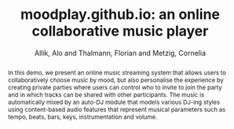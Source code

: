 ---
title: "moodplay.github.io: an online collaborative music player"
abstract: "In this demo, we present an online music streaming system that allows users to collaboratively choose music by mood, but also personalise the experience by creating private parties where users can control who to invite to join the party and in which tracks can be shared with other participants. The music is automatically mixed by an auto-DJ module that models various DJ-ing styles using content-based audio features that represent musical parameters such as tempo, beats, bars, keys, instrumentation and volume."
address: "Trondheim"
booktitle: "Proceedings of the International Web Audio Conference 2019"
editor: ""
month: "December"
publisher: "NTNU"
series: "WAC'19"
pages: ""
ID: "23"
author: "Allik, Alo and Thalmann, Florian and Metzig, Cornelia"
webAuthor: "Alo Allik, Florian Thalmann, Cornelia Metzig"
track: "Demo"
year: "2019"
tags: year2019
media: ""
pdflink: "/_data/papers/pdf/2019/2019_23.pdf"
ISSN: ""
---